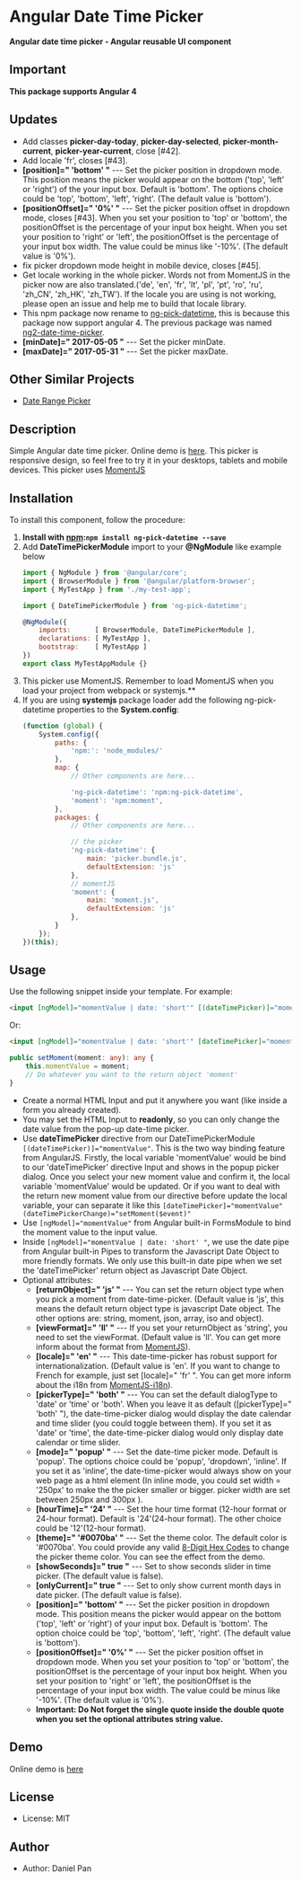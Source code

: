 
# Angular Date Time Picker

**Angular date time picker - Angular reusable UI component**

## Important

**This package supports Angular 4**

## Updates
* Add classes **picker-day-today**, **picker-day-selected**, **picker-month-current**, **picker-year-current**, close [#42].
* Add locale 'fr', closes [#43].
* **[position]=" 'bottom' "** --- Set the picker position in dropdown mode. This position means the picker would appear on the bottom ('top', 'left' or 'right') of the your input box.
  Default is 'bottom'. The options choice could be 'top', 'bottom', 'left', 'right'. (The default value is 'bottom').
* **[positionOffset]=" '0%' "** --- Set the picker position offset in dropdown mode, closes [#43]. 
      When you set your position to 'top' or 'bottom', the positionOffset is the percentage of your input box height.
      When you set your position to 'right' or 'left', the positionOffset is the percentage of your input box width.
      The value could be minus like '-10%'.
      (The default value is '0%').
* fix picker dropdown mode height in mobile device, closes [#45].
* Get locale working in the whole picker. Words not from MomentJS in the picker now are also translated.('de', 'en', 'fr', 'lt', 'pl', 'pt', 'ro', 'ru', 'zh_CN', 'zh_HK', 'zh_TW').
   If the locale you are using is not working, please open an issue and help me to build that locale library.
* This npm package now rename to [ng-pick-datetime](https://www.npmjs.com/package/ng-pick-datetime), this is because this package now support angular 4. The previous package was named [ng2-date-time-picker](https://www.npmjs.com/package/ng2-date-time-picker).
* **[minDate]=" 2017-05-05 "** --- Set the picker minDate.
* **[maxDate]=" 2017-05-31 "** --- Set the picker maxDate.

## Other Similar Projects

* [Date Range Picker](https://github.com/DanielYKPan/date-range-picker)

## Description
Simple Angular date time picker. Online demo is [here](https://danielykpan.github.io/date-time-picker/). 
This picker is responsive design, so feel free to try it in your desktops, tablets and mobile devices. 
This picker uses [MomentJS](http://momentjs.com/)

## Installation

To install this component, follow the procedure:

1. __Install with [npm](https://www.npmjs.com):`npm install ng-pick-datetime --save`__
2. Add __DateTimePickerModule__ import to your __@NgModule__ like example below
    ```js
    import { NgModule } from '@angular/core';
    import { BrowserModule } from '@angular/platform-browser';
    import { MyTestApp } from './my-test-app';

    import { DateTimePickerModule } from 'ng-pick-datetime';

    @NgModule({
        imports:      [ BrowserModule, DateTimePickerModule ],
        declarations: [ MyTestApp ],
        bootstrap:    [ MyTestApp ]
    })
    export class MyTestAppModule {}
    ```
3. This picker use MomentJS. Remember to load MomentJS when you load your project from webpack or systemjs.**
4. If you are using __systemjs__ package loader add the following ng-pick-datetime properties to the __System.config__:
    ```js
    (function (global) {
        System.config({
            paths: {
                'npm:': 'node_modules/'
            },
            map: {
                // Other components are here...

                'ng-pick-datetime': 'npm:ng-pick-datetime',
                'moment': 'npm:moment',
            },
            packages: {
                // Other components are here...

				// the picker
                'ng-pick-datetime': {
                    main: 'picker.bundle.js',
                    defaultExtension: 'js'
                },
                // momentJS
                'moment': {
	                main: 'moment.js',
	                defaultExtension: 'js'
	            },
            }
        });
    })(this);
    ```

## Usage

Use the following snippet inside your template. For example:

```html
<input [ngModel]="momentValue | date: 'short'" [(dateTimePicker)]="momentValue" readonly />
```
<p>Or:</p>

```html
<input [ngModel]="momentValue | date: 'short'" [dateTimePicker]="momentValue" (dateTimePickerChange)="setMoment($event)" readonly />
```
```typescript
public setMoment(moment: any): any {
    this.momentValue = moment;
    // Do whatever you want to the return object 'moment'
}
```

 * Create a normal HTML Input and put it anywhere you want (like inside a form you already created). 
 * You may set the HTML Input to **readonly**, so you can only change the date value from the pop-up date-time picker.
 * Use **dateTimePicker** directive from our DateTimePickerModule `[(dateTimePicker)]="momentValue"`. This is the two way binding feature from AngularJS.
    Firstly, the local variable 'momentValue' would be bind to our 'dateTimePicker' directive Input and shows in the popup picker dialog.
    Once you select your new moment value and confirm it, the local variable 'momentValue' would be updated. Or if you want to deal
    with the return new moment value from our directive before update the local variable, your can separate it like this `[dateTimePicker]="momentValue" (dateTimePickerChange)="setMoment($event)"`
 * Use `[ngModel]="momentValue"` from Angular built-in FormsModule to bind the moment value to the input value. 
 * Inside `[ngModel]="momentValue | date: 'short' "`, we use the date pipe from Angular built-in Pipes to transform the Javascript Date Object to more friendly formats.
    We only use this built-in date pipe when we set the 'dateTimePicker' return object as Javascript Date Object.
 * Optional attributes:
      * **[returnObject]=" 'js' "** --- You can set the return object type when you pick a moment from date-time-picker. (Default value is 'js', this means the default return object type is javascript Date object. The other options are: string, moment, json, array, iso and object).
      * **[viewFormat]=" 'll' "** --- If you set your returnObject as 'string', you need to set the viewFormat. (Default value is 'll'. You can get more inform about the format from [MomentJS](http://momentjs.com/docs/#/parsing/string-format/)).
      * **[locale]=" 'en' "** --- This date-time-picker has robust support for internationalization. (Default value is 'en'. If you want to change to French for example, just set [locale]=" 'fr' ". You can get more inform about the i18n from [MomentJS-i18n](http://momentjs.com/docs/#/i18n/)).
      * **[pickerType]=" 'both' "** --- You can set the default dialogType to 'date' or 'time' or 'both'. When you leave it as default ([pickerType]=" 'both' "), the date-time-picker dialog would display the date calendar and time slider (you could toggle between them).
        If you set it as 'date' or 'time', the date-time-picker dialog would only display date calendar or time slider.
      * **[mode]=" 'popup' "** --- Set the date-time picker mode. Default is 'popup'. The options choice could be 'popup', 'dropdown', 'inline'.
        If you set it as 'inline', the date-time-picker would always show on your web page as a html element (In inline mode, you could set width = '250px' to make the the picker smaller or bigger. picker width are set between 250px and 300px ).
      * **[hourTime]=" '24' "** --- Set the hour time format (12-hour format or 24-hour format). Default is '24'(24-hour format). The other choice could be '12'(12-hour format).
      * **[theme]=" '#0070ba' "** --- Set the theme color. The default color is '#0070ba'. You could provide any valid [8-Digit Hex Codes](https://css-tricks.com/8-digit-hex-codes/) to change the picker theme color. You can see the effect from the demo.
      * **[showSeconds]=" true "** --- Set to show seconds slider in time picker. (The default value is false).
      * **[onlyCurrent]=" true "** --- Set to only show current month days in date picker. (The default value is false).
      * **[position]=" 'bottom' "** --- Set the picker position in dropdown mode. This position means the picker would appear on the bottom ('top', 'left' or 'right') of your input box.
        Default is 'bottom'. The option choice could be 'top', 'bottom', 'left', 'right'. (The default value is 'bottom').
      * **[positionOffset]=" '0%' "** --- Set the picker position offset in dropdown mode. 
        When you set your position to 'top' or 'bottom', the positionOffset is the percentage of your input box height.
        When you set your position to 'right' or 'left', the positionOffset is the percentage of your input box width.
        The value could be minus like '-10%'.
        (The default value is '0%').
      * **Important: Do Not forget the single quote inside the double quote when you set the optional attributes string value.**

## Demo
Online demo is [here](https://danielykpan.github.io/date-time-picker/)

## License
* License: MIT

## Author
* Author: Daniel Pan
